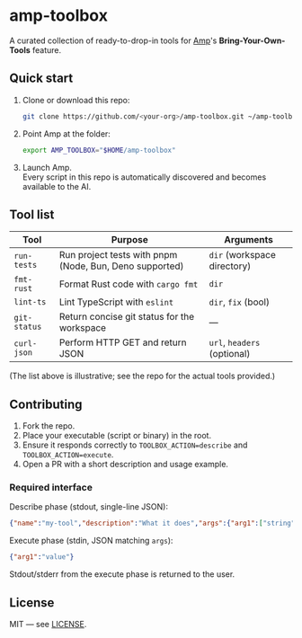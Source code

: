 # amp-toolbox

A curated collection of ready-to-drop-in tools for [Amp](https://ampcode.com)'s **Bring-Your-Own-Tools** feature.

## Quick start

1. Clone or download this repo:  
   ```bash
   git clone https://github.com/<your-org>/amp-toolbox.git ~/amp-toolbox
   ```

2. Point Amp at the folder:  
   ```bash
   export AMP_TOOLBOX="$HOME/amp-toolbox"
   ```

3. Launch Amp.  
   Every script in this repo is automatically discovered and becomes available to the AI.

## Tool list

| Tool          | Purpose                                                | Arguments |
|---------------|--------------------------------------------------------|-----------|
| `run-tests`   | Run project tests with pnpm (Node, Bun, Deno supported) | `dir` (workspace directory) |
| `fmt-rust`    | Format Rust code with `cargo fmt`                      | `dir` |
| `lint-ts`     | Lint TypeScript with `eslint`                          | `dir`, `fix` (bool) |
| `git-status`  | Return concise git status for the workspace            | — |
| `curl-json`   | Perform HTTP GET and return JSON                       | `url`, `headers` (optional) |

(The list above is illustrative; see the repo for the actual tools provided.)

## Contributing

1. Fork the repo.  
2. Place your executable (script or binary) in the root.  
3. Ensure it responds correctly to `TOOLBOX_ACTION=describe` and `TOOLBOX_ACTION=execute`.  
4. Open a PR with a short description and usage example.

### Required interface

Describe phase (stdout, single-line JSON):

```json
{"name":"my-tool","description":"What it does","args":{"arg1":["string","hint"]}}
```

Execute phase (stdin, JSON matching `args`):

```json
{"arg1":"value"}
```

Stdout/stderr from the execute phase is returned to the user.

## License

MIT — see [LICENSE](LICENSE).
